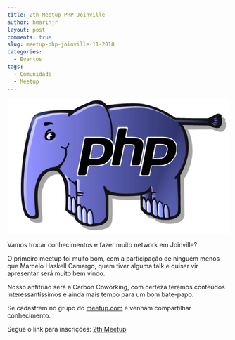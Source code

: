 ```yaml
---
title: 2th Meetup PHP Joinville
author: hmarinjr
layout: post
comments: true
slug: meetup-php-joinville-11-2018
categories:
  - Eventos
tags:
  - Comunidade
  - Meetup
---
```


![2th Meetup PHP Joinville](/uploads/2018/meetup-php-joinville.jpg)

Vamos trocar conhecimentos e fazer muito network em Joinville?

O primeiro meetup foi muito bom, com a participação de ninguém menos que Marcelo Haskell Camargo, quem tiver alguma talk e quiser vir apresentar será muito bem vindo.

Nosso anfitrião será a Carbon Coworking, com certeza teremos conteúdos interessantíssimos e ainda mais tempo para um bom bate-papo.

Se cadastrem no grupo do [meetup.com](https://www.meetup.com/pt-BR/Meetup-PHP-Joinville/) e venham compartilhar conhecimento.

Segue o link para inscrições: [2th Meetup](http://meetu.ps/e/FZcXr/v3s2w/f)